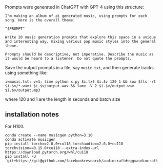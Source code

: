 Prompts were generated in ChatGPT with GPT-4 using this structure:

```
I'm making an album of ai generated music, using prompts for each song. Here is the overall theme:

"$PROMPT"

Write 20 music generation prompts that explore this space in a unique and interesting way, mixing various pop music styles into the general theme.

Prompts should be descriptive, not imperative. Describe the music as it would be heard to a listener. Do not quote the prompts.
```

Save the output prompts in a file, say `music.txt`, and then generate tracks using something like:

`i=music.txt; v=1; time python x.py $i.txt $i.$v 120 1 && sox $(ls -rt $i.$v/*.wav) $i.$v/output.wav && lame -V 2 $i.$v/output.wav $i.$v/output.mp3`

where 120 and 1 are the length in seconds and batch size



## installation notes

For H100.

```
conda create --name musicgen python=3.10
conda activate musicgen
pip install torch==2.0.0+cu118 torchaudio==2.0.0+cu118 torchvision==0.15.0+cu118 --extra-index-url https://download.pytorch.org/whl/cu118
pip install -U 'git+https://git@github.com/facebookresearch/audiocraft#egg=audiocraft'
```